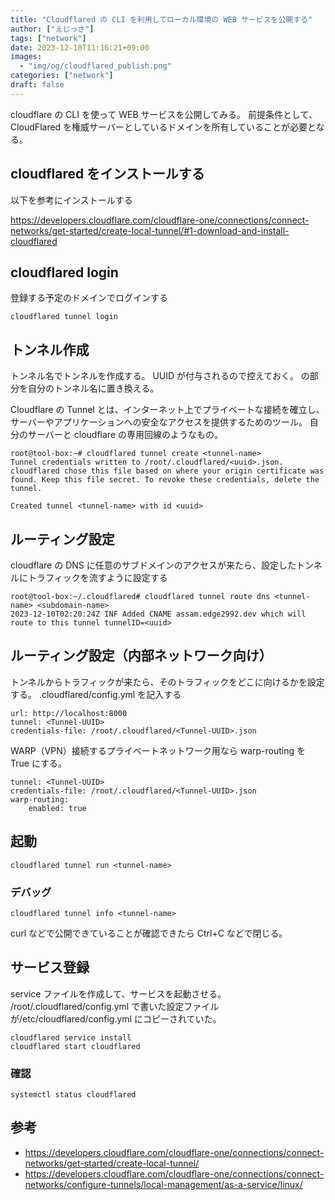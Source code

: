 ```yaml
---
title: "Cloudflared の CLI を利用してローカル環境の WEB サービスを公開する"
author: ["えじっさ"]
tags: ["network"]
date: 2023-12-10T11:16:21+09:00
images:
  - "img/og/cloudflared_publish.png"
categories: ["network"]
draft: false
---
```


cloudflare の CLI を使って WEB サービスを公開してみる。
前提条件として、CloudFlared を権威サーバーとしているドメインを所有していることが必要となる。

## cloudflared をインストールする

以下を参考にインストールする

https://developers.cloudflare.com/cloudflare-one/connections/connect-networks/get-started/create-local-tunnel/#1-download-and-install-cloudflared

## cloudflared login

登録する予定のドメインでログインする

```
cloudflared tunnel login
```

## トンネル作成

トンネル名でトンネルを作成する。
UUID が付与されるので控えておく。
<tunnel-name>の部分を自分のトンネル名に置き換える。

Cloudflare の Tunnel とは、インターネット上でプライベートな接続を確立し、サーバーやアプリケーションへの安全なアクセスを提供するためのツール。
自分のサーバーと cloudflare の専用回線のようなもの。

```
root@tool-box:~# cloudflared tunnel create <tunnel-name>
Tunnel credentials written to /root/.cloudflared/<uuid>.json. cloudflared chose this file based on where your origin certificate was found. Keep this file secret. To revoke these credentials, delete the tunnel.

Created tunnel <tunnel-name> with id <uuid>

```

## ルーティング設定

cloudflare の DNS に任意のサブドメインのアクセスが来たら、設定したトンネルにトラフィックを流すように設定する

```
root@tool-box:~/.cloudflared# cloudflared tunnel route dns <tunnel-name> <subdomain-name>
2023-12-10T02:20:24Z INF Added CNAME assam.edge2992.dev which will route to this tunnel tunnelID=<uuid>
```

## ルーティング設定（内部ネットワーク向け）

トンネルからトラフィックが来たら、そのトラフィックをどこに向けるかを設定する。
.cloudflared/config.yml を記入する

```
url: http://localhost:8000
tunnel: <Tunnel-UUID>
credentials-file: /root/.cloudflared/<Tunnel-UUID>.json

```

WARP（VPN）接続するプライベートネットワーク用なら warp-routing を True にする。

```
tunnel: <Tunnel-UUID>
credentials-file: /root/.cloudflared/<Tunnel-UUID>.json
warp-routing:
    enabled: true

```

## 起動

```
cloudflared tunnel run <tunnel-name>

```

### デバッグ

```
cloudflared tunnel info <tunnel-name>

```

curl などで公開できていることが確認できたら Ctrl+C などで閉じる。

## サービス登録

service ファイルを作成して、サービスを起動させる。
/root/.cloudflared/config.yml で書いた設定ファイルが/etc/cloudflared/config.yml にコピーされていた。

```
cloudflared service install
cloudflared start cloudflared
```

### 確認

```
systemctl status cloudflared
```

## 参考

- https://developers.cloudflare.com/cloudflare-one/connections/connect-networks/get-started/create-local-tunnel/
- https://developers.cloudflare.com/cloudflare-one/connections/connect-networks/configure-tunnels/local-management/as-a-service/linux/
